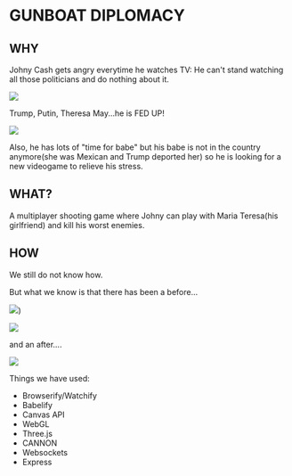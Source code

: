 # GUNBOAT DIPLOMACY

## WHY

Johny Cash gets angry everytime he watches TV: He can't stand watching all those politicians and do nothing about it.

![](https://media.giphy.com/media/HWkZuvTJw95vi/giphy.gif) 


Trump, Putin, Theresa May...he is FED UP!

![](https://media.giphy.com/media/lpWcidBgrIXcs/giphy.gif)


Also, he has lots of "time for babe" but his babe is not in the country anymore(she was Mexican and Trump deported her) so he is looking for a new videogame to relieve his stress.


## WHAT?

A multiplayer shooting game where Johny can play with Maria Teresa(his girlfriend) and kill his worst enemies.

## HOW

We still do not know how.

But what we know is that there has been a before...

![](https://i.imgur.com/s9HBBlg.jpg))

![](https://i.imgur.com/eBUra0Y.jpg)

and an after....


![](https://media.giphy.com/media/wIYHmRjxmqq3K/giphy.gif)

Things we have used:

* Browserify/Watchify
* Babelify
* Canvas API
* WebGL
* Three.js
* CANNON
* Websockets
* Express


